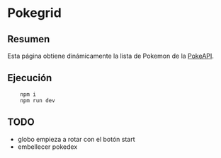 # Pokegrid

## Resumen

Esta página obtiene dinámicamente la lista de Pokemon de la [PokeAPI](https://pokeapi.co/docs/v2).

## Ejecución

````shell
    npm i
    npm run dev
````

## TODO

- globo empieza a rotar con el botón start
- embellecer pokedex
